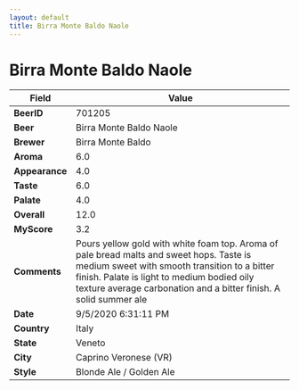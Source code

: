 ```yaml
---
layout: default
title: Birra Monte Baldo Naole
---
```


# Birra Monte Baldo Naole

| Field         | Value     |
|---------------|-----------|
| **BeerID** | 701205 |
| **Beer** | Birra Monte Baldo Naole |
| **Brewer** | Birra Monte Baldo |
| **Aroma** | 6.0 |
| **Appearance** | 4.0 |
| **Taste** | 6.0 |
| **Palate** | 4.0 |
| **Overall** | 12.0 |
| **MyScore** | 3.2 |
| **Comments** | Pours yellow gold with white foam top. Aroma of pale bread malts and sweet hops. Taste is medium sweet with smooth transition to a bitter finish. Palate is light to medium bodied oily texture average carbonation and a bitter finish.  A solid summer ale |
| **Date** | 9/5/2020 6:31:11 PM |
| **Country** | Italy |
| **State** | Veneto |
| **City** | Caprino Veronese &#40;VR&#41; |
| **Style** | Blonde Ale / Golden Ale |
